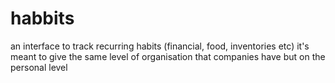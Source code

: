 # habbits
an interface to track recurring habits (financial, food, inventories etc) it's meant to give the same level of organisation that companies have but on the personal level
